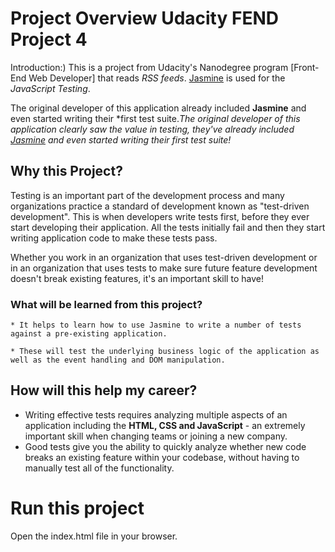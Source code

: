 # Project Overview **Udacity FEND Project 4**

Introduction:)
This is a project from Udacity's Nanodegree program [Front-End Web Developer] that reads *RSS feeds*. [Jasmine](http://jasmine.github.io/) is used for the *JavaScript Testing*.

The original developer of this application already included **Jasmine** and even started writing their *first test suite.*The original developer of this application clearly saw the value in testing, they've already included [Jasmine](http://jasmine.github.io/) and even started writing their first test suite!*

## Why this Project?

Testing is an important part of the development process and many organizations practice a standard of development known as "test-driven development". This is when developers write tests first, before they ever start developing their application. All the tests initially fail and then they start writing application code to make these tests pass.

Whether you work in an organization that uses test-driven development or in an organization that uses tests to make sure future feature development doesn't break existing features, it's an important skill to have!

### What will be learned from this project?

    * It helps to learn how to use Jasmine to write a number of tests against a pre-existing application.

    * These will test the underlying business logic of the application as well as the event handling and DOM manipulation.


## How will this help my career?

* Writing effective tests requires analyzing multiple aspects of an application including the **HTML, CSS and JavaScript** - an extremely important skill when changing teams or joining a new company.
* Good tests give you the ability to quickly analyze whether new code breaks an existing feature within your codebase, without having to manually test all of the functionality.

# Run this project
Open the index.html file in your browser.
